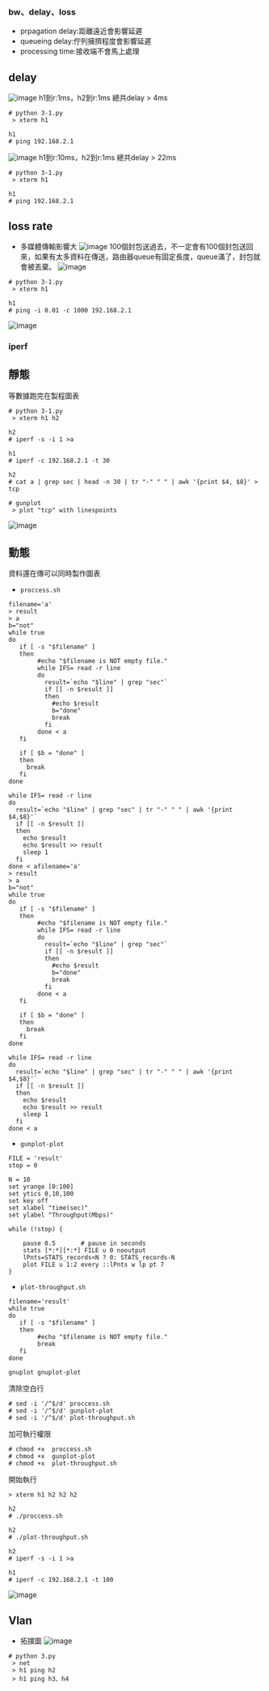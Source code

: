 ### bw、delay、loss
* prpagation delay:距離遠近會影響延遲 
* queueing delay:佇列擁擠程度會影響延遲
* processing time:接收端不會馬上處理
## delay
![image](https://github.com/zixxizxx/Liux-note/blob/main/110-2%20Mininet/image/20220321/0321-2.jpg)
h1到r:1ms，h2到r:1ms
總共delay > 4ms
```
# python 3-1.py
 > xterm h1
 
h1
# ping 192.168.2.1

```
![image](https://github.com/zixxizxx/Liux-note/blob/main/110-2%20Mininet/image/20220321/0321-3.jpg)
h1到r:10ms，h2到r:1ms
總共delay > 22ms
```
# python 3-1.py
 > xterm h1
 
h1
# ping 192.168.2.1

```

## loss rate
* 多媒體傳輸影響大
![image](https://github.com/zixxizxx/Liux-note/blob/main/110-2%20Mininet/image/20220321/0321-4.jpg)
100個封包送過去，不一定會有100個封包送回來，如果有太多資料在傳送，路由器queue有固定長度，queue滿了，封包就會被丟棄。
![image](https://github.com/zixxizxx/Liux-note/blob/main/110-2%20Mininet/image/20220321/0321-5.jpg)
```
# python 3-1.py
 > xterm h1

h1 
# ping -i 0.01 -c 1000 192.168.2.1
```
![image]()


### iperf
## 靜態
等數據跑完在製程圖表
```
# python 3-1.py
 > xterm h1 h2

h2
# iperf -s -i 1 >a

h1
# iperf -c 192.168.2.1 -t 30

h2
# cat a | grep sec | head -n 30 | tr "-" " " | awk '{print $4, $8}' > tcp

# gunplot
 > plot "tcp" with linespoints
```
![image]()
## 動態
資料還在傳可以同時製作圖表
* ```proccess.sh```
```
filename='a'
> result
> a
b="not"
while true
do
   if [ -s "$filename" ]
   then
        #echo "$filename is NOT empty file."
        while IFS= read -r line
        do
          result=`echo "$line" | grep "sec"`
          if [[ -n $result ]]
          then
            #echo $result
            b="done"
            break
          fi
        done < a
   fi
 
   if [ $b = "done" ]
   then
     break
   fi
done
 
while IFS= read -r line
do
  result=`echo "$line" | grep "sec" | tr "-" " " | awk '{print $4,$8}'`
  if [[ -n $result ]]
  then
    echo $result
    echo $result >> result
    sleep 1
  fi
done < afilename='a'
> result
> a
b="not"
while true
do
   if [ -s "$filename" ]
   then
        #echo "$filename is NOT empty file."
        while IFS= read -r line
        do
          result=`echo "$line" | grep "sec"`
          if [[ -n $result ]]
          then
            #echo $result
            b="done"
            break
          fi
        done < a
   fi
 
   if [ $b = "done" ]
   then
     break
   fi
done
 
while IFS= read -r line
do
  result=`echo "$line" | grep "sec" | tr "-" " " | awk '{print $4,$8}'`
  if [[ -n $result ]]
  then
    echo $result
    echo $result >> result
    sleep 1
  fi
done < a

```

* ```gunplot-plot```
```
FILE = 'result'
stop = 0
 
N = 10
set yrange [0:100]
set ytics 0,10,100
set key off
set xlabel "time(sec)"
set ylabel "Throughput(Mbps)"

while (!stop) {  

    pause 0.5       # pause in seconds
    stats [*:*][*:*] FILE u 0 nooutput
    lPnts=STATS_records<N ? 0: STATS_records-N
    plot FILE u 1:2 every ::lPnts w lp pt 7
}

```

* ```plot-throughput.sh```
```
filename='result'
while true
do
   if [ -s "$filename" ]
   then
        #echo "$filename is NOT empty file."
        break
   fi
done

gnuplot gnuplot-plot

```
清除空白行
```
# sed -i '/^$/d' proccess.sh
# sed -i '/^$/d' gunplot-plot
# sed -i '/^$/d' plot-throughput.sh
```
加可執行權限
```
# chmod +x  proccess.sh
# chmod +x  gunplot-plot
# chmod +x  plot-throughput.sh
```
開始執行
```
> xterm h1 h2 h2 h2

h2
# ./proccess.sh

h2
# ./plot-throughput.sh

h2
# iperf -s -i 1 >a

h1
# iperf -c 192.168.2.1 -t 100
```

![image](https://github.com/zixxizxx/Liux-note/blob/main/110-2%20Mininet/image/20220321/0321-1.jpg)

## Vlan
* 拓撲圖
![image](https://github.com/zixxizxx/Liux-note/blob/main/110-2%20Mininet/image/20220321/0321-6.jpg)

```
# python 3.py
 > net
 > h1 ping h2 
 > h1 ping h3、h4
```










